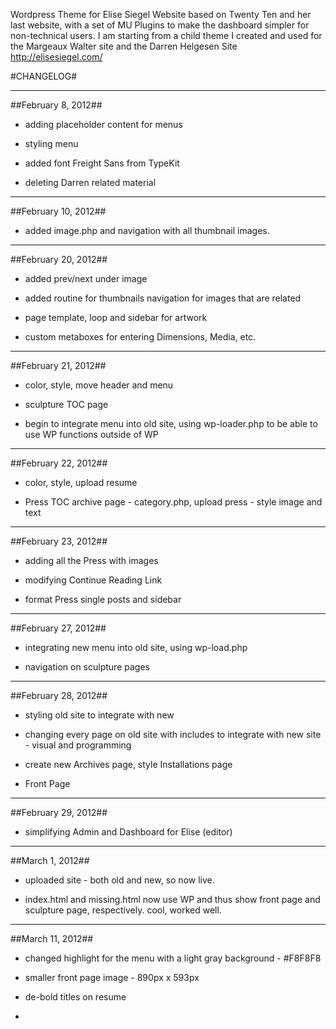 Wordpress Theme for Elise Siegel Website based on Twenty Ten and her last website, with a set of MU Plugins to make the dashboard simpler for non-technical users. I am starting from a child theme I created and used for the Margeaux Walter site and the Darren Helgesen Site 
http://elisesiegel.com/  

#CHANGELOG#

***   

##February 8, 2012##

- adding placeholder content for menus

- styling menu

- added font Freight Sans from TypeKit

- deleting Darren related material

***

##February 10, 2012##

- added image.php and navigation with all thumbnail images.

***

##February 20, 2012##

- added prev/next under image 

- added routine for thumbnails navigation for images that are related

- page template, loop and sidebar for artwork

- custom metaboxes for entering Dimensions, Media, etc.

***

##February 21, 2012##

- color, style, move header and menu

- sculpture TOC page

- begin to integrate menu into old site, using wp-loader.php to be able to use WP functions outside of WP

***

##February 22, 2012##

- color, style, upload resume

- Press TOC archive page - category.php, upload press - style image and text   

***    

##February 23, 2012##

- adding all the Press with images

- modifying Continue Reading Link

- format Press single posts and sidebar 

***    


##February 27, 2012##

- integrating new menu into old site, using wp-load.php

- navigation on sculpture pages   


***    


##February 28, 2012##

- styling old site to integrate with new

- changing every page on old site with includes to integrate with new site - visual and programming

- create new Archives page, style Installations page 

- Front Page  



***    


##February 29, 2012##

- simplifying Admin and Dashboard for Elise (editor)     

***    


##March 1, 2012##

- uploaded site - both old and new, so now live.

- index.html and missing.html now use WP and thus show front page and sculpture page, respectively. cool, worked well.


***  

##March 11, 2012##

- changed highlight for the menu with a light gray background - #F8F8F8

- smaller front page image - 890px x 593px  

- de-bold titles on resume

-


